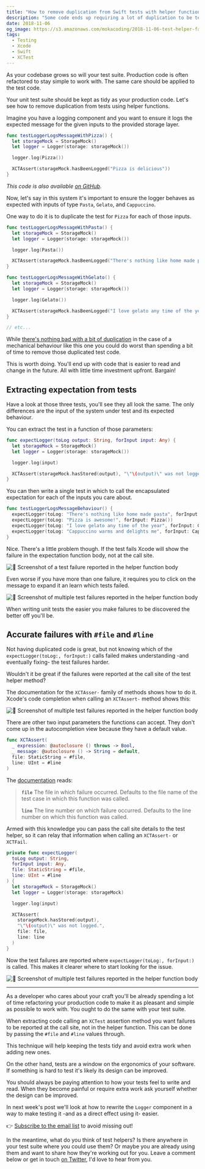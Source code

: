 ```yaml
---
title: "How to remove duplication from Swift tests with helper functions"
description: "Some code ends up requiring a lot of duplication to be tested. You can remove it by using helper functions encapsulating the shared assertion logic."
date: 2018-11-06
og_image: https://s3.amazonaws.com/mokacoding/2018-11-06-test-helper-failure-in-call-site.png
tags:
  - Testing
  - Xcode
  - Swift
  - XCTest
---
```


As your codebase grows so will your test suite. Production code is often refactored to stay simple to work with. The same care should be applied to the test code.

Your unit test suite should be kept as tidy as your production code. Let's see how to remove duplication from tests using helper functions.

Imagine you have a logging component and you want to ensure it logs the expected message for the given inputs to the provided storage layer.

```swift
func testLoggerLogsMessageWithPizza() {
  let storageMock = StorageMock()
  let logger = Logger(storage: storageMock())

  logger.log(Pizza())

  XCTAssert(storageMock.hasBeenLogged("Pizza is delicious"))
}
```

_This code is also available [on GitHub](https://github.com/mokagio/removing-duplications-in-swift-examples)._

Now, let's say in this system it's important to ensure the logger behaves as expected with inputs of type `Pasta`, `Gelato`, and `Cappuccino`.

One way to do it is to duplicate the test for `Pizza` for each of those inputs.

```swift
func testLoggerLogsMessageWithPasta() {
  let storageMock = StorageMock()
  let logger = Logger(storage: storageMock())

  logger.log(Pasta())

  XCTAssert(storageMock.hasBeenLogged("There's nothing like home made pasta"))
}

func testLoggerLogsMessageWithGelato() {
  let storageMock = StorageMock()
  let logger = Logger(storage: storageMock())

  logger.log(Gelato())

  XCTAssert(storageMock.hasBeenLogged("I love gelato any time of the year"))
}

// etc...
```

While [there's nothing bad with a bit of duplication](https://www.sandimetz.com/blog/2016/1/20/the-wrong-abstraction) in the case of a mechanical behaviour like this one you could do worst than spending a bit of time to remove those duplicated test code.

This is worth doing. You'll end up with code that is easier to read and change in the future. All with little time investment upfront. Bargain!

## Extracting expectation from tests

Have a look at those three tests, you'll see they all look the same. The only differences are the input of the system under test and its expected behaviour.

You can extract the test in a function of those parameters:

```swift
func expectLogger(toLog output: String, forInput input: Any) {
  let storageMock = StorageMock()
  let logger = Logger(storage: storageMock())

  logger.log(input)

  XCTAssert(storageMock.hasStored(output), "\"\(output)\" was not logged.")
}
```

You can then write a single test in which to call the encapsulated expectation for each of the inputs you care about.

```swift
func testLoggerLogsMessageBehaviour() {
  expectLogger(toLog: "There's nothing like home made pasta", forInput: Pasta())
  expectLogger(toLog: "Pizza is awesome!", forInput: Pizza())
  expectLogger(toLog: "I love gelato any time of the year", forInput: Gelato())
  expectLogger(toLog: "Cappuccino warms and delights me", forInput: Cappuccino())
}
```

Nice. There's a little problem though. If the test fails Xcode will show the failure in the expectation function body, not at the call site.

![📸 Screenshot of a test failure reported in the helper function body](https://s3.amazonaws.com/mokacoding/2018-11-06-test-helper-inline-failure.png)

Even worse if you have more than one failure, it requires you to click on the message to expand it an learn which tests failed.

![📸 Screenshot of multiple test failures reported in the helper function body](https://s3.amazonaws.com/mokacoding/2018-11-06-test-helper-inline-failure-multiple.png)

When writing unit tests the easier you make failures to be discovered the better off you'll be.

## Accurate failures with `#file` and `#line`

Not having duplicated code is great, but not knowing which of the `expectLogger(toLog:, forInput:)` calls failed makes understanding -and eventually fixing- the test failures harder.

Wouldn't it be great if the failures were reported at the call site of the test helper method?

The documentation for the `XCTAsser-` family of methods shows how to do it. Xcode's code completion when calling an `XCTAssert-` method shows this:

![📸 Screenshot of multiple test failures reported in the helper function body](https://s3.amazonaws.com/mokacoding/2018-11-06-xctassert-autocompletion.png)

There are other two input parameters the functions can accept. They don't come up in the autocompletion view because they have a default value.

```swift
func XCTAssert(
  _ expression: @autoclosure () throws -> Bool,
  _ message: @autoclosure () -> String = default,
  file: StaticString = #file,
  line: UInt = #line
)
```

The [documentation](https://developer.apple.com/documentation/xctest/1500669-xctassert) reads:

> **`file`** The file in which failure occurred. Defaults to the file name of the test case in which this function was called.
>
> **`line`** The line number on which failure occurred. Defaults to the line number on which this function was called.

Armed with this knowledge you can pass the call site details to the test helper, so it can relay that information when calling an `XCTAssert-` or `XCTFail`.

```swift
private func expectLogger(
  toLog output: String,
  forInput input: Any,
  file: StaticString = #file,
  line: UInt = #line
) {
  let storageMock = StorageMock()
  let logger = Logger(storage: storageMock)

  logger.log(input)

  XCTAssert(
    storageMock.hasStored(output),
    "\"\(output)\" was not logged.",
    file: file,
    line: line
  )
}
```

Now the test failures are reported where `expectLogger(toLog:, forInput:)` is called. This makes it clearer where to start looking for the issue.


![📸 Screenshot of multiple test failures reported in the helper function body](https://s3.amazonaws.com/mokacoding/2018-11-06-test-helper-failure-in-call-site.png)

---

As a developer who cares about your craft you'll be already spending a lot of time refactoring your production code to make it as pleasant and simple as possible to work with. You ought to do the same with your test suite.

When extracting code calling an `XCTest` assertion method you want failures to be reported at the call site, not in the helper function. This can be done by passing the `#file` and `#line` values through.

This technique will help keeping the tests tidy and avoid extra work when adding new ones.

On the other hand, tests are a window on the ergonomics of your software. If something is hard to test it's likely its design can be improved.

You should always be paying attention to how your tests feel to write and read. When they become painful or require extra work ask yourself whether the design can be improved.

In next week's post we'll look at how to rewrite the `Logger` component in a way to make testing it -and as a direct effect using it- easier.

👉 [Subscribe to the email list](http://eepurl.com/dEr0DH) to avoid missing out!

In the meantime, what do you think of test helpers? Is there anywhere in your test suite where you could use them? Or maybe you are already using them and want to share how they're working out for you. Leave a comment below or get in touch [on Twitter](https://twitter.com/mokagio), I'd love to hear from you.
